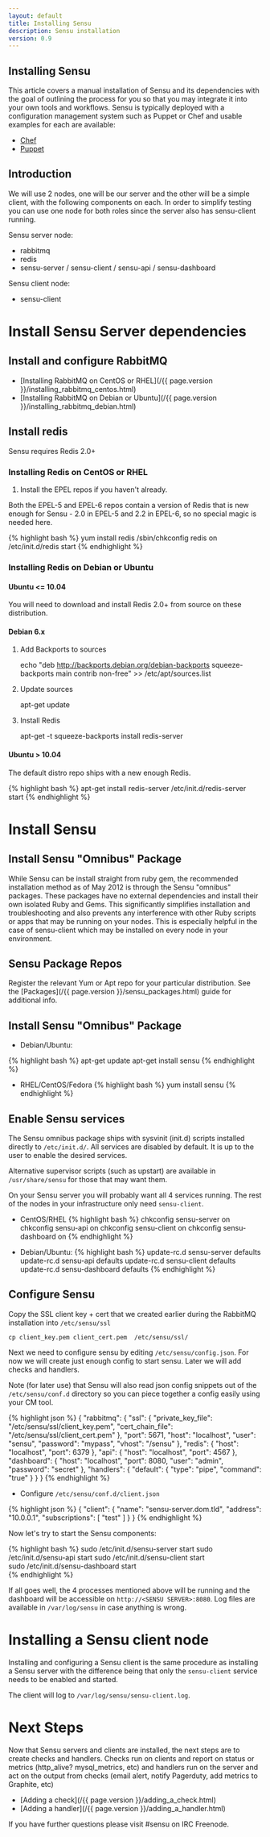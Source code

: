 ```yaml
---
layout: default
title: Installing Sensu
description: Sensu installation
version: 0.9
---
```


Installing Sensu
----------------
This article covers a manual installation of Sensu and its dependencies with the goal of outlining the process for you so that you may integrate it into your own tools and workflows. Sensu is typically deployed with a configuration management system such as Puppet or Chef and usable examples for each are available:

* [Chef](https://github.com/sensu/sensu-chef)
* [Puppet](https://github.com/sensu/sensu-puppet)

Introduction
------------
We will use 2 nodes, one will be our server and the other will be a simple client, with the following components on each. In order to simplify testing you can use one node for both roles since the server also has sensu-client running.

Sensu server node:

- rabbitmq
- redis
- sensu-server / sensu-client / sensu-api / sensu-dashboard

Sensu client node:

- sensu-client

Install Sensu Server dependencies
===========================

Install and configure RabbitMQ
-----------------------------

- [Installing RabbitMQ on CentOS or RHEL](/{{ page.version }}/installing_rabbitmq_centos.html)
- [Installing RabbitMQ on Debian or Ubuntu](/{{ page.version }}/installing_rabbitmq_debian.html)

Install redis
-------------

Sensu requires Redis 2.0+

### Installing Redis on CentOS or RHEL

1. Install the EPEL repos if you haven't already.

Both the EPEL-5 and EPEL-6 repos contain a version of Redis that is new
enough for Sensu - 2.0 in EPEL-5 and 2.2 in EPEL-6, so no special magic
is needed here.

{% highlight bash %}
yum install redis
/sbin/chkconfig redis on
/etc/init.d/redis start
{% endhighlight %}

### Installing Redis on Debian or Ubuntu

#### Ubuntu <= 10.04

You will need to download and install Redis 2.0+ from source on these distribution.

#### Debian 6.x

1. Add Backports to sources

    echo "deb     http://backports.debian.org/debian-backports squeeze-backports main contrib non-free" >> /etc/apt/sources.list

2. Update sources

    apt-get update

3. Install Redis

    apt-get -t squeeze-backports install redis-server

#### Ubuntu > 10.04

The default distro repo ships with a new enough Redis.

{% highlight bash %}
apt-get install redis-server
/etc/init.d/redis-server start
{% endhighlight %}

Install Sensu
=============

Install Sensu "Omnibus" Package
-------------------------

While Sensu can be install straight from ruby gem, the recommended
installation method as of May 2012 is through the Sensu "omnibus"
packages. These packages have no external dependencies and install their
own isolated Ruby and Gems. This significantly simplifies installation
and troubleshooting and also prevents any interference with other Ruby
scripts or apps that may be running on your nodes. This is especially
helpful in the case of sensu-client which may be installed on every node
in your environment.

Sensu Package Repos
-------------------

Register the relevant Yum or Apt repo for your particular distribution.
See the [Packages](/{{ page.version }}/sensu_packages.html) guide for additional info.

Install Sensu "Omnibus" Package
-------------------

* Debian/Ubuntu:

{% highlight bash %}
apt-get update
apt-get install sensu
{% endhighlight %}

* RHEL/CentOS/Fedora
{% highlight bash %}
yum install sensu
{% endhighlight %}

Enable Sensu services
-------------------

The Sensu omnibus package ships with sysvinit (init.d) scripts installed directly to `/etc/init.d/`. All services are disabled by default. It is up to the user to enable the desired services.

Alternative supervisor scripts (such as upstart) are available in `/usr/share/sensu` for those that may want them.

On your Sensu server you will probably want all 4 services running. The rest of the nodes in your infrastructure only need `sensu-client`.

* CentOS/RHEL
{% highlight bash %}
chkconfig sensu-server on
chkconfig sensu-api on
chkconfig sensu-client on
chkconfig sensu-dashboard on
{% endhighlight %}

* Debian/Ubuntu:
{% highlight bash %}
update-rc.d sensu-server defaults
update-rc.d sensu-api defaults
update-rc.d sensu-client defaults
update-rc.d sensu-dashboard defaults
{% endhighlight %}

Configure Sensu
---------------

Copy the SSL client key + cert that we created earlier during the RabbitMQ installation into `/etc/sensu/ssl`

    cp client_key.pem client_cert.pem  /etc/sensu/ssl/

Next we need to configure sensu by editing `/etc/sensu/config.json`. For now we will create just enough config to start sensu. Later we will add checks and handlers.

Note (for later use) that Sensu will also read json config snippets out of the  `/etc/sensu/conf.d` directory so you can piece together a config easily using your CM tool.

{% highlight json %}
    {
      "rabbitmq": {
        "ssl": {
          "private_key_file": "/etc/sensu/ssl/client_key.pem",
          "cert_chain_file": "/etc/sensu/ssl/client_cert.pem"
        },
        "port": 5671,
        "host": "localhost",
        "user": "sensu",
        "password": "mypass",
        "vhost": "/sensu"
      },
      "redis": {
        "host": "localhost",
        "port": 6379
      },
      "api": {
        "host": "localhost",
        "port": 4567
      },
      "dashboard": {
        "host": "localhost",
        "port": 8080,
        "user": "admin",
        "password": "secret"
      },
      "handlers": {
        "default": {
          "type": "pipe",
          "command": "true"
        }
      }
    }
{% endhighlight %}

* Configure `/etc/sensu/conf.d/client.json`

{% highlight json %}
    {
      "client": {
        "name": "sensu-server.dom.tld",
        "address": "10.0.0.1",
        "subscriptions": [ "test" ]
      }
    }
{% endhighlight %}


Now let's try to start the Sensu components:

{% highlight bash %}
    sudo /etc/init.d/sensu-server start
    sudo /etc/init.d/sensu-api start
    sudo /etc/init.d/sensu-client start    
    sudo /etc/init.d/sensu-dashboard start    
{% endhighlight %}

If all goes well, the 4 processes mentioned above will be running and the dashboard will be accessible on `http://<SENSU SERVER>:8080`. Log files are available in `/var/log/sensu` in case anything is wrong.

Installing a Sensu client node
==============================

Installing and configuring a Sensu client is the same procedure as installing a Sensu server with the difference being that only the `sensu-client` service needs to be enabled and started.

The client will log to `/var/log/sensu/sensu-client.log`.

Next Steps
==========

Now that Sensu servers and clients are installed, the next steps are to create checks and handlers. Checks run on clients and report on status or metrics (http_alive? mysql_metrics, etc) and handlers run on the server and act on the output from checks (email alert, notify Pagerduty, add metrics to Graphite, etc)

- [Adding a check](/{{ page.version }}/adding_a_check.html)
- [Adding a handler](/{{ page.version }}/adding_a_handler.html)

If you have further questions please visit #sensu on IRC Freenode.

